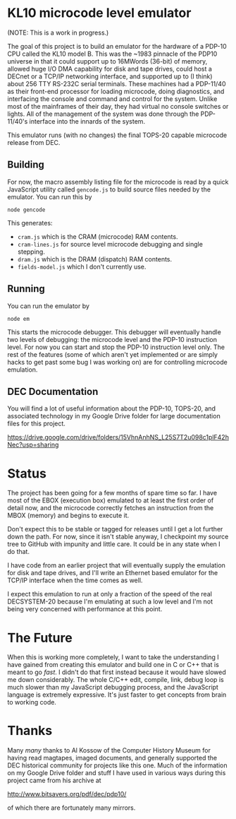 # KL10 microcode level emulator

(NOTE: This is a work in progress.)

The goal of this project is to build an emulator for the hardware of a
PDP-10 CPU called the KL10 model B. This was the ~1983 pinnacle of the
PDP10 universe in that it could support up to 16MWords (36-bit) of
memory, allowed huge I/O DMA capability for disk and tape drives,
could host a DECnet or a TCP/IP networking interface, and supported up
to (I think) about 256 TTY RS-232C serial terminals. These machines
had a PDP-11/40 as their front-end processor for loading microcode,
doing diagnostics, and interfacing the console and command and control
for the system. Unlike most of the mainframes of their day, they had
virtual no console switches or lights. All of the management of the
system was done through the PDP-11/40's interface into the innards of
the system.

This emulator runs (with no changes) the final TOPS-20 capable
microcode release from DEC.

## Building

For now, the macro assembly listing file for the microcode is read by
a quick JavaScript utility called `gencode.js` to build source files
needed by the emulator. You can run this by

```
node gencode
```

This generates:

* `cram.js` which is the CRAM (microcode) RAM contents.
* `cram-lines.js` for source level microcode debugging and single
  stepping.
* `dram.js` which is the DRAM (dispatch) RAM contents.
* `fields-model.js` which I don't currently use.

## Running
You can run the emulator by

```
node em
```

This starts the microcode debugger. This debugger will eventually
handle two levels of debugging: the microcode level and the PDP-10
instruction level. For now you can start and stop the PDP-10
instruction level only. The rest of the features (some of which aren't
yet implemented or are simply hacks to get past some bug I was working
on) are for controlling microcode emulation.


## DEC Documentation
You will find a lot of useful information about the PDP-10, TOPS-20,
and associated technology in my Google Drive folder for large
documentation files for this project.

https://drive.google.com/drive/folders/15VhnAnhNS_L25S7T2u098c1plF42hNec?usp=sharing


# Status
The project has been going for a few months of spare time so far. I
have most of the EBOX (execution box) emulated to at least the first
order of detail now, and the microcode correctly fetches an
instruction from the MBOX (memory) and begins to execute it.

Don't expect this to be stable or tagged for releases until I get a
lot further down the path. For now, since it isn't stable anyway, I
checkpoint my source tree to GitHub with impunity and little care. It
could be in any state when I do that.

I have code from an earlier project that will eventually supply the
emulation for disk and tape drives, and I'll write an Ethernet based
emulator for the TCP/IP interface when the time comes as well.

I expect this emulation to run at only a fraction of the speed of the
real DECSYSTEM-20 because I'm emulating at such a low level and I'm
not being very concerned with performance at this point.

# The Future
When this is working more completely, I want to take the understanding
I have gained from creating this emulator and build one in C or C++
that is meant to go _fast_. I didn't do that first instead because it
would have slowed me down considerably. The whole C/C++ edit, compile,
link, debug loop is much slower than my JavaScript debugging process,
and the JavaScript language is extremely expressive. It's just faster
to get concepts from brain to working code.


# Thanks
Many _many_ thanks to Al Kossow of the Computer History Museum for
having read magtapes, imaged documents, and generally supported the
DEC historical community for projects like this one. Much of the
information on my Google Drive folder and stuff I have used in various
ways during this project came from his archive at 

http://www.bitsavers.org/pdf/dec/pdp10/

of which there are fortunately many mirrors.
